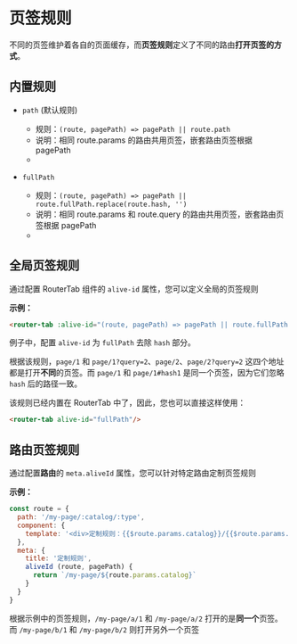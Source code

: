 # 页签规则

不同的页签维护着各自的页面缓存，而**页签规则**定义了不同的路由**打开页签的方式**。


## 内置规则

- `path` (默认规则)
  - 规则：`(route, pagePath) => pagePath || route.path` 
  - 说明：相同 route.params 的路由共用页签，嵌套路由页签根据 pagePath
  - <demo-link href="/default/rule/a/1"/>

- `fullPath`
  - 规则：`(route, pagePath) => pagePath || route.fullPath.replace(route.hash, '')` 
  - 说明：相同 route.params 和 route.query 的路由共用页签，嵌套路由页签根据 pagePath
  - <demo-link href="/global-rule/rule/a/1"/>


## 全局页签规则

通过配置 RouterTab 组件的 `alive-id` 属性，您可以定义全局的页签规则

<doc-links api="#alive-id" demo="/global-rule/rule/a/1"></doc-links>

**示例：**

``` html
<router-tab :alive-id="(route, pagePath) => pagePath || route.fullPath.replace(route.hash, '')"/>
```

例子中，配置 `alive-id` 为 `fullPath` 去除 `hash` 部分。

根据该规则，`page/1` 和 `page/1?query=2`、`page/2`、`page/2?query=2` 这四个地址都是打开**不同**的页签。而 `page/1` 和 `page/1#hash1` 是同一个页签，因为它们忽略 `hash` 后的路径一致。

该规则已经内置在 RouterTab 中了，因此，您也可以直接这样使用：

``` html
<router-tab alive-id="fullPath"/>
```


## 路由页签规则

通过配置**路由**的 `meta.aliveId` 属性，您可以针对特定路由定制页签规则

<doc-links api="#meta-aliveid" demo="/default/route-rule/a/1"></doc-links>

**示例：**

``` javascript {8,9,10}
const route = {
  path: '/my-page/:catalog/:type',
  component: {
    template: '<div>定制规则：{{$route.params.catalog}}/{{$route.params.type}}</div>'
  },
  meta: {
    title: '定制规则',
    aliveId (route, pagePath) {
      return `/my-page/${route.params.catalog}`
    }
  }
}
```

根据示例中的页签规则，`/my-page/a/1` 和 `/my-page/a/2` 打开的是**同一个**页签。而 `/my-page/b/1` 和 `/my-page/b/2` 则打开另外一个页签
